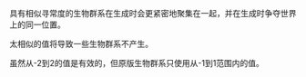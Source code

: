 具有相似寻常度的生物群系在生成时会更紧密地聚集在一起，并在生成时争夺世界上的同一位置。

太相似的值将导致一些生物群系不产生。

虽然从-2到2的值是有效的，但原版生物群系只使用从-1到1范围内的值。
